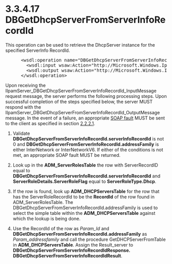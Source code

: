 <html dir="LTR" xmlns:mshelp="http://msdn.microsoft.com/mshelp" xmlns:ddue="http://ddue.schemas.microsoft.com/authoring/2003/5" xmlns:xlink="http://www.w3.org/1999/xlink" xmlns:tool="http://www.microsoft.com/tooltip">
 <body>
 <div id="header">
 <h1 class="heading">3.3.4.17 DBGetDhcpServerFromServerInfoRecordId</h1>
 </div>
 <div id="mainSection">
 <div id="mainBody">
 <div id="allHistory" class="saveHistory"></div>
 <div id="sectionSection0" class="section" name="collapseableSection">
 

<p>This operation can be used to retrieve the DhcpServer
instance for the specified ServerInfo RecordId.</p>

<dl>
<dd>
<div><pre> &lt;wsdl:operation name=&quot;DBGetDhcpServerFromServerInfoRecordId&quot;&gt;
   &lt;wsdl:input wsaw:Action=&quot;http://Microsoft.Windows.Ipam/IIpamServer/DBGetDhcpServerFromServerInfoRecordId&quot; message=&quot;ipam:IIpamServer_DBGetDhcpServerFromServerInfoRecordId_InputMessage&quot; /&gt;
   &lt;wsdl:output wsaw:Action=&quot;http://Microsoft.Windows.Ipam/IIpamServer/DBGetDhcpServerFromServerInfoRecordIdResponse&quot; message=&quot;ipam:IIpamServer_DBGetDhcpServerFromServerInfoRecordId_OutputMessage&quot; /&gt;
 &lt;/wsdl:operation&gt;
</pre></div>
</dd></dl>

<p>Upon receiving the
IIpamServer_DBGetDhcpServerFromServerInfoRecordId_InputMessage request message,
the server performs the following processing steps. Upon successful completion
of the steps specified below, the server MUST respond with the
IIpamServer_DBGetDhcpServerFromServerInfoRecordId_OutputMessage message. In the
event of a failure, an appropriate <a href="21b4a631-8f28-420f-822f-c5f879d5046e.md#gt_ec8728a8-1a75-426f-8767-aa1932c7c19f">SOAP fault</a> MUST be sent to
the client as specified in section <a href="a90ad88d-2468-4ac1-bbb9-8f921d15bbc8.md">2.2.2.1</a>.</p>

<ol><li><p><span> </span>Validate <b>DBGetDhcpServerFromServerInfoRecordId.serverInfoRecordId</b>
is not 0 and <b>DBGetDhcpServerFromServerInfoRecordId.addressFamily</b> is
either InterNetwork or InterNetworkV6. If either of the conditions is not met,
an appropriate SOAP fault MUST be returned.</p>

</li><li><p><span> </span>Look up in the <b>ADM_ServerRolesTable</b>
the row with ServerRecordID equal to <b>DBGetDhcpServerFromServerInfoRecordId.serverInfoRecordId</b>
and <b>ServerRoleDetails.ServerRoleFlag</b> equal to <b>ServerRoleType.Dhcp</b>.</p>

</li><li><p><span> </span>If the row is
found, look up <b>ADM_DHCPServersTable</b> for the row that has the
ServerRoleRecordId to be the <b>RecordId</b> of the row found in
ADM_ServerRolesTable. The DBGetDhcpServerFromServerInfoRecordId.addressFamily
is used to select the simple table within the <b>ADM_DHCPServersTable</b>
against which the lookup is being done.</p>

</li><li><p><span> </span>Use the RecordId
of the row as <i>Param_Id</i> and <b>DBGetDhcpServerFromServerInfoRecordId.addressFamily</b>
as <i>Param_addressfamily</i> and call the procedure GetDHCPServerFromTable in <b>ADM_DHCPServersTable</b>.
Assign the Result_server to <b>DBGetDhcpServerFromServerInfoRecordIdResponse.
DBGetDhcpServerFromServerInfoRecordIdResult</b>.</p>

</li></ol>
 </div>
 </div>
 </div>
 </body>
</html>